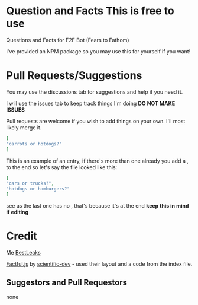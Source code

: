 # Question and Facts **This is free to use**
Questions and Facts for F2F Bot (Fears to Fathom)

I've provided an NPM package so you may use this for yourself if you want!

# Pull Requests/Suggestions
You may use the discussions tab for suggestions and help if you need it. 

I will use the issues tab to keep track things I'm doing **DO NOT MAKE ISSUES**

Pull requests are welcome if you wish to add things on your own. I'll most likely merge it. 

```json
[
"carrots or hotdogs?"
]
``` 
This is an example of an entry, if there's more than one already you add a , to the end so let's say the file looked like this: 
```json
[
"cars or trucks?",
"hotdogs or hamburgers?"
]
```
see as the last one has no , that's because it's at the end **keep this in mind if editing**
# Credit
Me [BestLeaks](https://github.com/BestLeaks)

[Factful.js](https://github.com/scientific-dev/factful.js) by [scientific-dev](https://github.com/scientific-dev) - used their layout and a code from the index file. 

## Suggestors and Pull Requestors
none
